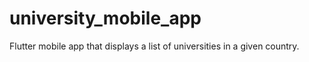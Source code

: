 # university_mobile_app
Flutter mobile app that displays a list of universities in a given country.

